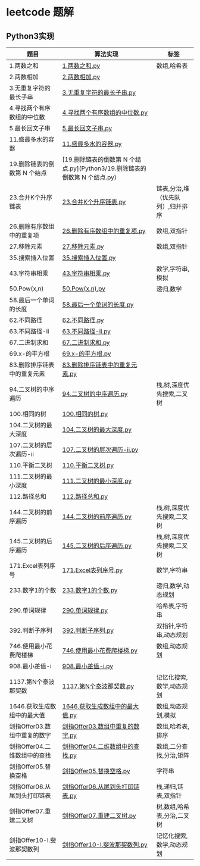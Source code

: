 # leetcode 题解

## Python3实现

| 题目 | 算法实现  |  标签| 
|------|-------------|------|
| 1.两数之和 | [1.两数之和.py](Python3/1.两数之和.py) | 数组,哈希表 |
| 2.两数相加 | [2.两数相加.py](Python3/2.两数相加.py) |  |
| 3.无重复字符的最长子串 | [3.无重复字符的最长子串.py](Python3/3.无重复字符的最长子串.py) |  |
| 4.寻找两个有序数组的中位数 | [4.寻找两个有序数组的中位数.py](Python3/4.寻找两个有序数组的中位数.py) |  |
| 5.最长回文子串 | [5.最长回文子串.py](Python3/5.最长回文子串.py) |  |
| 11.盛最多水的容器 | [11.盛最多水的容器.py](Python3/11.盛最多水的容器.py) |  |
| 19.删除链表的倒数第 N 个结点 | [19.删除链表的倒数第 N 个结点.py](Python3/19.删除链表的倒数第 N 个结点.py) |  |
| 23.合并K个升序链表 | [23.合并K个升序链表.py](Python3/23.合并K个升序链表.py) | 链表,分治,堆（优先队列）,归并排序 |
| 26.删除有序数组中的重复项 | [26.删除有序数组中的重复项.py](Python3/26.删除有序数组中的重复项.py) | 数组,双指针 |
| 27.移除元素 | [27.移除元素.py](Python3/27.移除元素.py) | 数组,双指针 |
| 35.搜索插入位置 | [35.搜索插入位置.py](Python3/35.搜索插入位置.py) |  |
| 43.字符串相乘 | [43.字符串相乘.py](Python3/43.字符串相乘.py) | 数学,字符串,模拟 |
| 50.Pow(x,n) | [50.Pow(x,n).py](Python3/50.Pow(x,n).py) | 递归,数学 |
| 58.最后一个单词的长度 | [58.最后一个单词的长度.py](Python3/58.最后一个单词的长度.py) |  |
| 62.不同路径 | [62.不同路径.py](Python3/62.不同路径.py) |  |
| 63.不同路径-ii | [63.不同路径-ii.py](Python3/63.不同路径-ii.py) |  |
| 67.二进制求和 | [67.二进制求和.py](Python3/67.二进制求和.py) |  |
| 69.x-的平方根 | [69.x-的平方根.py](Python3/69.x-的平方根.py) |  |
| 83.删除排序链表中的重复元素 | [83.删除排序链表中的重复元素.py](Python3/83.删除排序链表中的重复元素.py) |  |
| 94.二叉树的中序遍历 | [94.二叉树的中序遍历.py](Python3/94.二叉树的中序遍历.py) | 栈,树,深度优先搜索,二叉树 |
| 100.相同的树 | [100.相同的树.py](Python3/100.相同的树.py) |  |
| 104.二叉树的最大深度 | [104.二叉树的最大深度.py](Python3/104.二叉树的最大深度.py) |  |
| 107.二叉树的层次遍历-ii | [107.二叉树的层次遍历-ii.py](Python3/107.二叉树的层次遍历-ii.py) |  |
| 110.平衡二叉树 | [110.平衡二叉树.py](Python3/110.平衡二叉树.py) |  |
| 111.二叉树的最小深度 | [111.二叉树的最小深度.py](Python3/111.二叉树的最小深度.py) |  |
| 112.路径总和 | [112.路径总和.py](Python3/112.路径总和.py) |  |
| 144.二叉树的前序遍历 | [144.二叉树的前序遍历.py](Python3/144.二叉树的前序遍历.py) | 栈,树,深度优先搜索,二叉树 |
| 145.二叉树的后序遍历 | [145.二叉树的后序遍历.py](Python3/145.二叉树的后序遍历.py) | 栈,树,深度优先搜索,二叉树 |
| 171.Excel表列序号 | [171.Excel表列序号.py](Python3/171.Excel表列序号.py) | 数学,字符串 |
| 233.数字1的个数 | [233.数字1的个数.py](Python3/233.数字1的个数.py) | 递归,数学,动态规划 |
| 290.单词规律 | [290.单词规律.py](Python3/290.单词规律.py) | 哈希表,字符串 |
| 392.判断子序列 | [392.判断子序列.py](Python3/392.判断子序列.py) | 双指针,字符串,动态规划 |
| 746.使用最小花费爬楼梯 | [746.使用最小花费爬楼梯.py](Python3/746.使用最小花费爬楼梯.py) | 数组,动态规划 |
| 908.最小差值-i | [908.最小差值-i.py](Python3/908.最小差值-i.py) |  |
| 1137.第N个泰波那契数 | [1137.第N个泰波那契数.py](Python3/1137.第N个泰波那契数.py) | 记忆化搜索,数学,动态规划 |
| 1646.获取生成数组中的最大值 | [1646.获取生成数组中的最大值.py](Python3/1646.获取生成数组中的最大值.py) | 数组,动态规划,模拟 |
| 剑指Offer03.数组中重复的数字 | [剑指Offer03.数组中重复的数字.py](Python3/剑指Offer03.数组中重复的数字.py) | 数组,哈希表,排序 |
| 剑指Offer04.二维数组中的查找 | [剑指Offer04.二维数组中的查找.py](Python3/剑指Offer04.二维数组中的查找.py) | 数组,二分查找,分治,矩阵 |
| 剑指Offer05.替换空格 | [剑指Offer05.替换空格.py](Python3/剑指Offer05.替换空格.py) | 字符串 |
| 剑指Offer06.从尾到头打印链表 | [剑指Offer06.从尾到头打印链表.py](Python3/剑指Offer06.从尾到头打印链表.py) | 栈,递归,链表,双指针 |
| 剑指Offer07.重建二叉树 | [剑指Offer07.重建二叉树.py](Python3/剑指Offer07.重建二叉树.py) | 树,数组,哈希表,分治,二叉树 |
| 剑指Offer10-I.斐波那契数列 | [剑指Offer10-I.斐波那契数列.py](Python3/剑指Offer10-I.斐波那契数列.py) | 记忆化搜索,数学,动态规划 |

